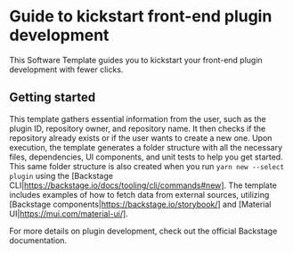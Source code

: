 # Guide to kickstart front-end plugin development

This Software Template guides you to kickstart your front-end plugin development with fewer clicks.

## Getting started

This template gathers essential information from the user, such as the plugin ID, repository owner, and repository name. It then checks if the repository already exists or if the user wants to create a new one. Upon execution, the template generates a folder structure with all the necessary files, dependencies, UI components, and unit tests to help you get started. This same folder structure is also created when you run `yarn new --select plugin` using the [Backstage CLI|https://backstage.io/docs/tooling/cli/commands#new]. The template includes examples of how to fetch data from external sources, utilizing [Backstage components|https://backstage.io/storybook/] and [Material UI|https://mui.com/material-ui/].

For more details on plugin development, check out the official Backstage documentation.

